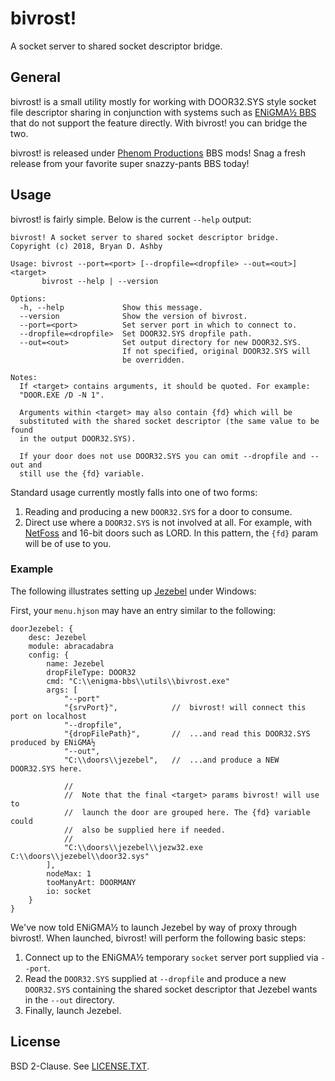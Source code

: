 # bivrost!
A socket server to shared socket descriptor bridge.

## General
bivrost! is a small utility mostly for working with DOOR32.SYS style socket file descriptor sharing in conjunction with systems such as [ENiGMA½ BBS](https://github.com/NuSkooler/enigma-bbs/) that do not support the feature directly. With bivrost! you can bridge the two.

bivrost! is released under [Phenom Productions](https://www.phenomprod.com/) BBS mods! Snag a fresh release from your favorite super snazzy-pants BBS today!

## Usage
bivrost! is fairly simple. Below is the current `--help` output:
```
bivrost! A socket server to shared socket descriptor bridge.
Copyright (c) 2018, Bryan D. Ashby

Usage: bivrost --port=<port> [--dropfile=<dropfile> --out=<out>] <target>
       bivrost --help | --version

Options:
  -h, --help             Show this message.
  --version              Show the version of bivrost.
  --port=<port>          Set server port in which to connect to.
  --dropfile=<dropfile>  Set DOOR32.SYS dropfile path.
  --out=<out>            Set output directory for new DOOR32.SYS.
                         If not specified, original DOOR32.SYS will
                         be overridden.

Notes:
  If <target> contains arguments, it should be quoted. For example:
  "DOOR.EXE /D -N 1".

  Arguments within <target> may also contain {fd} which will be
  substituted with the shared socket descriptor (the same value to be found
  in the output DOOR32.SYS).

  If your door does not use DOOR32.SYS you can omit --dropfile and --out and
  still use the {fd} variable.
```

Standard usage currently mostly falls into one of two forms:

1. Reading and producing a new `DOOR32.SYS` for a door to consume.
2. Direct use where a `DOOR32.SYS` is not involved at all. For example, with [NetFoss](http://pcmicro.com/netfoss/) and 16-bit doors such as LORD. In this pattern, the `{fd}` param will be of use to you.

### Example
The following illustrates setting up [Jezebel](http://www.dreamlandbbs.org/jezebel/) under Windows:

First, your `menu.hjson` may have an entry similar to the following:
```hjson
doorJezebel: {
    desc: Jezebel
    module: abracadabra
    config: {
        name: Jezebel
        dropFileType: DOOR32
        cmd: "C:\\enigma-bbs\\utils\\bivrost.exe"
        args: [
            "--port"
            "{srvPort}",            //  bivrost! will connect this port on localhost
            "--dropfile",
            "{dropFilePath}",       //  ...and read this DOOR32.SYS produced by ENiGMA½
            "--out",
            "C:\\doors\\jezebel",   //  ...and produce a NEW DOOR32.SYS here.

            //
            //  Note that the final <target> params bivrost! will use to
            //  launch the door are grouped here. The {fd} variable could
            //  also be supplied here if needed.
            //
            "C:\\doors\\jezebel\\jezw32.exe C:\\doors\\jezebel\\door32.sys"
        ],
        nodeMax: 1
        tooManyArt: DOORMANY
        io: socket
    }
}
```

We've now told ENiGMA½ to launch Jezebel by way of proxy through bivrost!. When launched, bivrost! will perform the following basic steps:

1. Connect up to the ENiGMA½ temporary `socket` server port supplied via `--port`.
2. Read the `DOOR32.SYS` supplied at `--dropfile` and produce a new `DOOR32.SYS` containing the shared socket descriptor that Jezebel wants in the `--out` directory.
3. Finally, launch Jezebel.

## License
BSD 2-Clause. See [LICENSE.TXT](LICENSE.TXT).
